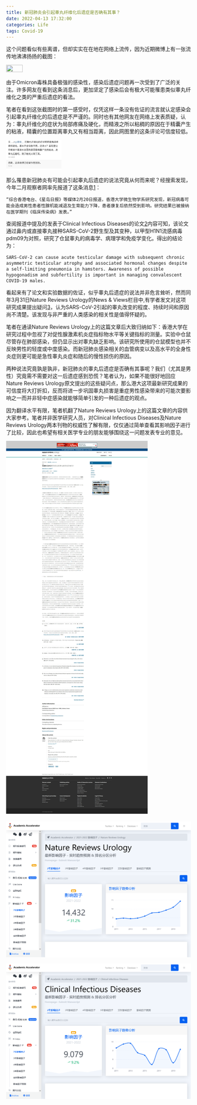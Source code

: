 ```yaml
---
title: 新冠肺炎会引起睾丸纤维化后遗症是否确有其事？
date: 2022-04-13 17:32:00
categories: Life
tags: Covid-19
---
```


这个问题看似有些离谱，但却实实在在地在网络上流传，因为近期微博上有一张流传地沸沸扬扬的截图：
<!-- more -->

<img src="https://wx2.sinaimg.cn/mw2000/006v119zly1h1819tokquj30m811n75l.jpg" width="30%" height="30%">

由于Omicron毒株具备极强的感染性，感染后遗症问题再一次受到了广泛的关注。许多网友在看到这条消息后，更加坚定了感染后会有极大可能罹患类似睾丸纤维化之类的严重后遗症的看法。

笔者在看到这张截图时的第一感受时，仅凭这样一条没有佐证的流言就认定感染会引起睾丸纤维化的后遗症是不严谨的。同时也有其他网友在网络上发表质疑，认为：睾丸纤维化的症状为局部疼痛及硬化，而精液之所以粘稠的原因在于精囊产生的粘液，精囊的位置距离睾丸又有相当距离，因此网图里的这条评论可信度较低。

<img src="/images/微博评论1.jpg" width="30%" height="30%">

那么罹患新冠肺炎有可能会引起睾丸后遗症的说法究竟从何而来呢？经搜索发现，今年二月观察者网率先报道了这条消息[1][1]：

```
“综合香港电台、《星岛日报》等媒体2月20日报道，香港大学微生物学系研究发现，新冠病毒可能会造成男性患者性腺机能减退及生育能力下降，患者康复后依然受到影响。研究结果已被接纳在医学期刊《临床传染病》发表。”
```

查阅报道中提及的发表于Clinical Infectious Diseases的论文[2][2]内容可知，该论文通过鼻内或直接睾丸接种SARS-CoV-2野生型及其变种，以甲型H1N1流感病毒pdm09为对照，研究了仓鼠睾丸的病毒学、病理学和免疫学变化。得出的结论为：

```
SARS-CoV-2 can cause acute testicular damage with subsequent chronic asymmetric testicular atrophy and associated hormonal changes despite a self-limiting pneumonia in hamsters. Awareness of possible hypogonadism and subfertility is important in managing convalescent COVID-19 males.
```

看起来有了论文和实验数据的佐证，似乎睾丸后遗症的说法并非危言耸听，然而同年3月31日Nature Reviews Urology的News & Views栏目中,有学者发文对这项研究成果提出疑问[3][3]，认为SARS-CoV-2引起的睾丸改变的程度、持续时间和原因尚不清楚。该发现与非严重的人类感染的相关性是值得怀疑的。

笔者在通读Nature Reviews Urology上的这篇文章后大致归纳如下：香港大学在研究过程中忽视了对促性腺激素机炎症指标物水平等关键指标的测量。实验中仓鼠尽管存在肺部感染，但仍显示出对睾丸缺乏影响。该研究所使用的仓鼠模型也并不反映男性的轻度或中度感染。而新冠肺炎感染相关的血管病变以及高水平的全身性炎症则更可能是急性睾丸炎症和随后的慢性损伤的原因。

两种说法究竟孰是孰非，新冠肺炎的睾丸后遗症是否确有其事呢？我们（尤其是男性）究竟需不需要对这一后遗症感到恐慌？笔者认为，如果不能很好地回应Nature Reviews Urology原文提出的这些疑问点，那么港大这项最新研究成果的可信度将大打折扣，反而将进一步巩固睾丸损害是重症男性感染带来的可能次要影响之一而并非轻中症感染就能够简单引发的一种后遗症的观点。

因为翻译水平有限，笔者机翻了Nature Reviews Urology上的这篇文章的内容供大家参考。笔者并非医学研究人员，对Clinical Infectious Diseases及Nature Reviews Urology两本刊物的权威性了解有限，仅仅通过简单查看其影响因子进行了比较，因此也希望有相关医学专业的朋友能够围绕这一问题发表专业的意见。

![Is SARS-CoV-2-induced testicular damage in hamsters relevant](/images/Is%20SARS-CoV-2-induced%20testicular%20damage%20in%20hamsters%20relevant_www.nature.com.jpeg)

![Nature Reviews Urology影响因子](/images/Nature%20Reviews%20Urology影响因子.png)

![Clinical Infectious Diseases影响因子](/images/Clinical%20Infectious%20Diseases%E5%BD%B1%E5%93%8D%E5%9B%A0%E5%AD%90.png)


[1]: https://www.guancha.cn/politics/2022_02_21_627039.shtml "港大研究：新冠病毒可致男性患者睾丸萎缩、生育能力下降，康复后仍受影响"
[2]: https://doi.org/10.1093/cid/ciac142 "Severe acute respiratory syndrome coronavirus 2 (SARS-CoV-2) infections by intranasal or testicular inoculation induces testicular damage preventable by vaccination in golden Syrian hamsters"
[3]: https://www.nature.com/articles/s41585-022-00589-y "Is SARS-CoV-2-induced testicular damage in hamsters relevant?"